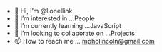 - 👋 Hi, I’m @lionellink
- 👀 I’m interested in ...People
- 🌱 I’m currently learning ...JavaScript
- 💞️ I’m looking to collaborate on ...Projects
- 📫 How to reach me ... mpholincoln@gmail.com

<!---
lionellink/lionellink is a ✨ special ✨ repository because its `README.md` (this file) appears on your GitHub profile.
You can click the Preview link to take a look at your changes.
--->
